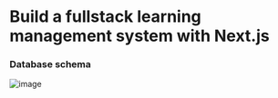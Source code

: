 # Build a fullstack learning management system with Next.js

### Database schema
![image](https://github.com/shounoop/learning-management-system/assets/85869774/42c64380-bdf3-40f1-a5b6-07dcb835eb4a)
